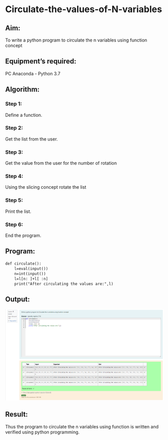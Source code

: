 # Circulate-the-values-of-N-variables
## Aim:
To write a python program to circulate the n variables using function concept
## Equipment’s required:
PC
Anaconda - Python 3.7
## Algorithm: 
### Step 1:
Define a function.
### Step 2: 
Get the list from the user.
### Step 3: 
Get the value from the user for the number of rotation
### Step 4: 
Using the slicing concept rotate the list
### Step 5: 
Print the list.
### Step 6: 
End the program.
## Program:
```
def circulate():
    l=eval(input())
    n=int(input())
    l=l[n: ]+l[ :n]
    print("After circulating the values are:",l)
```
## Output:
![alt text](<Screenshot 2024-04-03 092943.png>)

## Result:
Thus the program to circulate the n variables using function is written and verified using python programming.
